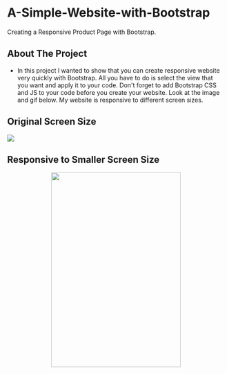 # A-Simple-Website-with-Bootstrap

Creating a Responsive Product Page with Bootstrap.

## About The Project

* In this project I wanted to show that you can create responsive website very quickly with Bootstrap.
All you have to do is select the view that you want and apply it to your code.
Don't forget to add Bootstrap CSS and JS to your code before you create your website.
Look at the image and gif below. My website is responsive to different screen sizes.

## Original Screen Size
<img src="https://github.com/ysnhasan1/A-Simple-Website-with-Bootstrap/assets/102024926/a567291e-ac83-4a32-a771-a8bc4eef0c55"><br />

## Responsive to Smaller Screen Size
<div align="center">
<img src="https://github.com/ysnhasan1/A-Simple-Website-with-Bootstrap/assets/102024926/571ddb62-9295-4462-a86d-4d597ba0d4e5" height="450" width="300">
</div>
